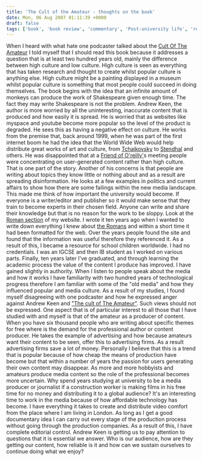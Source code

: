 ```yaml
---
title: 'The Cult of the Amateur - thoughts on the book'
date: Mon, 06 Aug 2007 01:11:39 +0000
draft: false
tags: ['book', 'book review', 'commentary', 'Post-university life', 'reviews', 'tech related', 'The Cult of the Amateur']
---
```


When I heard with what hate one podcaster talked about the [Cult Of The Amateur](https://www.amazon.com/gp/product/0385520808/ref=as_li_qf_asin_il_tl?ie=UTF8&tag=richardazia-20&creative=9325&linkCode=as2&creativeASIN=0385520808&linkId=cfe84fac71a8d5976c5331e0c2400b02) I told myself that I should read this book because it addresses a question that is at least two hundred years old, mainly the difference between high culture and low culture. High culture is seen as everything that has taken research and thought to create whilst popular culture is anything else. High culture might be a painting displayed in a museum whilst popular culture is something that most people could succeed in doing themselves. The book begins with the idea that an infinite amount of monkeys can produce the work of Shakespeare given enough time. The fact they may write Shakespeare is not the problem. Andrew Keen, the author is more worried by all the uninteresting, inaccurate content that is produced and how easily it is spread. He is worried that as websites like myspace and youtube become more popular so the level of the product is degraded. He sees this as having a negative effect on culture. He works from the premise that, back around 1999, when he was part of the first internet boom he had the idea that the World Wide Web would help distribute great works of art and culture, from [Tchaikovsky](http://en.wikipedia.org/wiki/Pyotr_Ilyich_Tchaikovsky) to [Stendhal](http://en.wikipedia.org/wiki/Stendhal) and others. He was disappointed that at a [Friend of O'reilly'](http://en.wikipedia.org/wiki/Foo_Camp)s meeting people were concentrating on user-generated content rather than high culture. That is one part of the story. Another of his concerns is that people are writing about topics they know little or nothing about and as a result are spreading disinformation. He looks at a few examples in politics and current affairs to show how there are some failings within the new media landscape. This made me think of how important the university would become. If everyone is a writer/editor and publisher so it would make sense that they train to become experts in their chosen field. Anyone can write and share their knowledge but that is no reason for the work to be sloppy. Look at the [Roman section](http://www.main-vision.com/richard/romans.html) of my website. I wrote it ten years ago when I wanted to write down everything I knew about [the Romans](http://www.main-vision.com/richard/romans.html) and within a short time it had been formatted for the web. Over the years people found the site and found that the information was useful therefore they referenced it. As a result of this, I became a resource for school children worldwide. I had no credentials. I was an IGCSE and then IB student as I worked on various parts. Finally, ten years later I've graduated, and through learning the academic process the value of the content I produce has improved. I have gained slightly in authority. When I listen to people speak about the media and how it works I have familiarity with two hundred years of technological progress therefore I am familiar with some of the "old media" and how they influenced popular and media culture. As a result of my studies, I found myself disagreeing with one podcaster and how he expressed anger against Andrew Keen and ["The cult of The Amateur"](http://www.amazon.co.uk/gp/product/1857883934?ie=UTF8&tag=perspectraveland&linkCode=as2&camp=2506&creative=9310&creativeASIN=1857883934). Such views should not be expressed. One aspect that is of particular interest to all those that I have studied with and myself is that of the amateur as a producer of content. When you have six thousand people who are writing about specific themes for free where is the demand for the professional author or content producer. He takes the example of advertising and how because amateurs want their content to be seen, offer this to advertising firms. As a result advertising firms save a lot of money. Personally I believe that this is a trend that is popular because of how cheap the means of production have become but that within a number of years the passion for users generating their own content may disappear. As more and more hobbyists and amateurs produce media content so the role of the professional becomes more uncertain. Why spend years studying at university to be a media producer or journalist if a construction worker is making films in his free time for no money and distributing it to a global audience? It's an interesting time to work in the media because of how affordable technology has become. I have everything it takes to create and distribute video comfort from the place where I am living in London. As long as I get a good documentary idea I can carry out every stage of the production process without going through the production companies. As a result of this, I have complete editorial control. Andrew Keen is getting us to pay attention to questions that it is essential we answer. Who is our audience, how are they getting our content, how reliable is it and how can we sustain ourselves to continue doing what we enjoy?